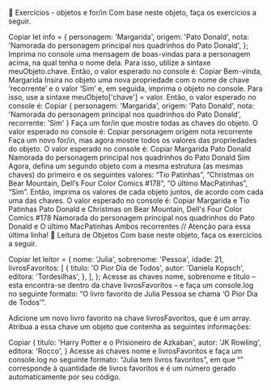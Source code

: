 🚀 Exercícios - objetos e for/in
Com base neste objeto, faça os exercícios a seguir.

Copiar
let info = {
  personagem: 'Margarida',
  origem: 'Pato Donald',
  nota: 'Namorada do personagem principal nos quadrinhos do Pato Donald',
};
Imprima no console uma mensagem de boas-vindas para a personagem acima, na qual tenha o nome dela. Para isso, utilize a sintaxe meuObjeto.chave. Então, o valor esperado no console é:
Copiar
Bem-vinda, Margarida
Insira no objeto uma nova propriedade com o nome de chave ‘recorrente’ e o valor ‘Sim’ e, em seguida, imprima o objeto no console. Para isso, use a sintaxe meuObjeto['chave'] = valor. Então, o valor esperado no console é:
Copiar
{
  personagem: 'Margarida',
  origem: 'Pato Donald',
  nota: 'Namorada do personagem principal nos quadrinhos do Pato Donald',
  recorrente: 'Sim'
}
Faça um for/in que mostre todas as chaves do objeto. O valor esperado no console é:
Copiar
personagem
origem
nota
recorrente
Faça um novo for/in, mas agora mostre todos os valores das propriedades do objeto. O valor esperado no console é:
Copiar
Margarida
Pato Donald
Namorada do personagem principal nos quadrinhos do Pato Donald
Sim
Agora, defina um segundo objeto com a mesma estrutura (as mesmas chaves) do primeiro e os seguintes valores: “Tio Patinhas”, “Christmas on Bear Mountain, Dell’s Four Color Comics #178”, “O último MacPatinhas”, “Sim”. Então, imprima os valores de cada objeto juntos, de acordo com cada uma das chaves. O valor esperado no console é:
Copiar
Margarida e Tio Patinhas
Pato Donald e Christmas on Bear Mountain, Dell's Four Color Comics #178
Namorada do personagem principal nos quadrinhos do Pato Donald e O último MacPatinhas
Ambos recorrentes // Atenção para essa última linha!
🚀 Leitura de Objetos
Com base neste objeto, faça os exercícios a seguir.

Copiar
let leitor = {
  nome: 'Julia',
  sobrenome: 'Pessoa',
  idade: 21,
  livrosFavoritos: [
    {
      titulo: 'O Pior Dia de Todos',
      autor: 'Daniela Kopsch',
      editora: 'Tordesilhas',
    },
  ],
};
Acesse as chaves nome, sobrenome e titulo – esta encontra-se dentro da chave livrosFavoritos – e faça um console.log no seguinte formato: “O livro favorito de Julia Pessoa se chama ‘O Pior Dia de Todos’”.

Adicione um novo livro favorito na chave livrosFavoritos, que é um array. Atribua a essa chave um objeto que contenha as seguintes informações:

Copiar
{
  titulo: 'Harry Potter e o Prisioneiro de Azkaban',
  autor: 'JK Rowling',
  editora: 'Rocco',
}
Acesse as chaves nome e livrosFavoritos e faça um console.log no seguinte formato: “Julia tem <quantidade> livros favoritos”, em que “<quantidade>” corresponde à quantidade de livros favoritos e é um número gerado automaticamente por seu código.